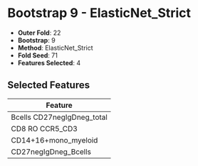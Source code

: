 # Bootstrap 9 - ElasticNet_Strict

- **Outer Fold**: 22
- **Bootstrap**: 9
- **Method**: ElasticNet_Strict
- **Fold Seed**: 71
- **Features Selected**: 4

## Selected Features

| Feature |
|---------|
| Bcells CD27negIgDneg_total |
| CD8 RO CCR5_CD3 |
| CD14+16+mono_myeloid |
| CD27negIgDneg_Bcells |
